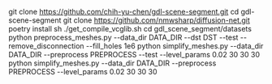git clone https://github.com/chih-yu-chen/gdl-scene-segment.git
cd gdl-scene-segment
git clone https://github.com/nmwsharp/diffusion-net.git
poetry install
sh ./get_compile_vcglib.sh
cd gdl_scene_segment/datasets
python preprocess_meshes.py --data_dir DATA_DIR --dst DST --test --remove_disconnection --fill_holes 1e6
python simplify_meshes.py --data_dir DATA_DIR --preprocess PREPROCESS --test --level_params 0.02 30 30 30
python simplify_meshes.py --data_dir DATA_DIR --preprocess PREPROCESS --level_params 0.02 30 30 30
